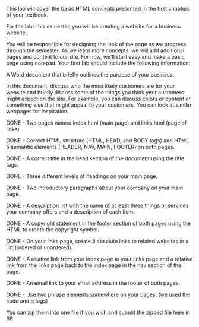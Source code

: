This lab will cover the basic HTML concepts presented in the first chapters of your textbook.

For the labs this semester, you will be creating a website for a business website.

You will be responsible for designing the look of the page as we progress through the semester. As we learn more concepts, we will add additional pages and content to our site. For now, we'll start easy and make a basic page using notepad. Your first lab should include the following information:

A Word document that briefly outlines the purpose of your business.

In this document, discuss who the most likely customers are for your website and briefly discuss some of the things you think your customers might expect on the site. For example, you can discuss colors or content or something else that might appeal to your customers. You can look at similar webpages for inspiration.

DONE - Two pages named index.html (main page) and links.html (page of links)

DONE - Correct HTML structure (HTML, HEAD, and BODY tags) and HTML 5 semantic elements (HEADER, NAV, MAIN, FOOTER) on both pages.

DONE - A correct title in the head section of the document using the title tags.

DONE - Three different levels of headings on your main page.

DONE - Two introductory paragraphs about your company on your main page.

DONE - A description list with the name of at least three things or services your company offers and a description of each item.

DONE - A copyright statement in the footer section of both pages using the HTML to create the copyright symbol.

DONE - On your links page, create 5 absolute links to related websites in a list (ordered or unordered).

DONE - A relative link from your index page to your links page and a relative link from the links page back to the index page in the nav section of the page.

DONE - An email link to your email address in the footer of both pages.

DONE - Use two phrase elements somewhere on your pages.
(we used the code and q tags)

You can zip them into one file if you wish and submit the zipped file here in BB.
